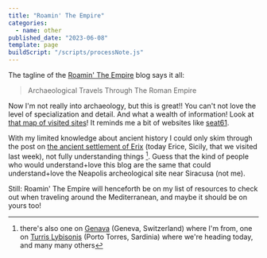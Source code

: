 ```yaml
---
title: "Roamin' The Empire"
categories:
  - name: other
published_date: "2023-06-08"
template: page
buildScript: "/scripts/processNote.js"
---
```


The tagline of the [Roamin' The Empire](http://www.roamintheempire.com/) blog says it all:

> Archaeological Travels Through The Roman Empire

Now I'm not really into archaeology, but this is great!! You can't not love the level of specialization and detail. And what a wealth of information! Look at [that map of visited sites](http://www.roamintheempire.com/index.php/visits/)! It reminds me a bit of websites like [seat61](https://www.seat61.com/).

With my limited knowledge about ancient history I could only skim through the post on [the ancient settlement of Erix](http://www.roamintheempire.com/index.php/2018/01/24/eryx/) (today Erice, Sicily, that we visited last week), not fully understanding things [^1]. Guess that the kind of people who would understand+love this blog are the same that could understand+love the Neapolis archeological site near Siracusa (not me).

Still: Roamin' The Empire will henceforth be on my list of resources to check out when traveling around the Mediterranean, and maybe it should be on yours too!

[^1]: there's also one on [Genava](http://www.roamintheempire.com/index.php/2019/01/23/genava/) (Geneva, Switzerland) where I'm from, one on [Turris Lybisonis](http://www.roamintheempire.com/index.php/2020/07/29/turris-libysonis/) (Porto Torres, Sardinia) where we're heading today, and many many others
